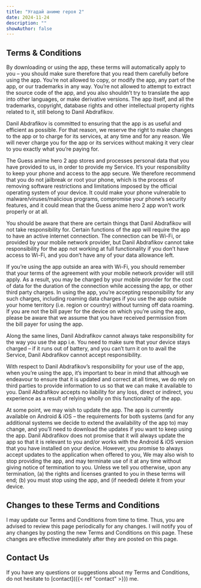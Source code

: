 ```yaml
---
title: "Угадай аниме героя 2"
date: 2024-11-24
description: ""
showAuthor: false
---
```


## Terms & Conditions

By downloading or using the app, these terms will automatically apply to you – you should make sure therefore that you
read them carefully before using the app. You’re not allowed to copy, or modify the app, any part of the app, or our
trademarks in any way. You’re not allowed to attempt to extract the source code of the app, and you also shouldn’t try
to translate the app into other languages, or make derivative versions. The app itself, and all the trademarks,
copyright, database rights and other intellectual property rights related to it, still belong to Danil Abdrafikov.

Danil Abdrafikov is committed to ensuring that the app is as useful and efficient as possible. For that reason, we
reserve the right to make changes to the app or to charge for its services, at any time and for any reason. We will
never charge you for the app or its services without making it very clear to you exactly what you’re paying for.

The Guess anime hero 2 app stores and processes personal data that you have provided to us, in order to provide my
Service. It’s your responsibility to keep your phone and access to the app secure. We therefore recommend that you do
not jailbreak or root your phone, which is the process of removing software restrictions and limitations imposed by the
official operating system of your device. It could make your phone vulnerable to malware/viruses/malicious programs,
compromise your phone’s security features, and it could mean that the Guess anime hero 2 app won’t work properly or at
all.

You should be aware that there are certain things that Danil Abdrafikov will not take responsibility for. Certain
functions of the app will require the app to have an active internet connection. The connection can be Wi-Fi, or
provided by your mobile network provider, but Danil Abdrafikov cannot take responsibility for the app not working at
full functionality if you don’t have access to Wi-Fi, and you don’t have any of your data allowance left.

If you’re using the app outside an area with Wi-Fi, you should remember that your terms of the agreement with your
mobile network provider will still apply. As a result, you may be charged by your mobile provider for the cost of data
for the duration of the connection while accessing the app, or other third party charges. In using the app, you’re
accepting responsibility for any such charges, including roaming data charges if you use the app outside your home
territory (i.e. region or country) without turning off data roaming. If you are not the bill payer for the device on
which you’re using the app, please be aware that we assume that you have received permission from the bill payer for
using the app.

Along the same lines, Danil Abdrafikov cannot always take responsibility for the way you use the app i.e. You need to
make sure that your device stays charged – if it runs out of battery, and you can’t turn it on to avail the Service,
Danil Abdrafikov cannot accept responsibility.

With respect to Danil Abdrafikov’s responsibility for your use of the app, when you’re using the app, it’s important to
bear in mind that although we endeavour to ensure that it is updated and correct at all times, we do rely on third
parties to provide information to us so that we can make it available to you. Danil Abdrafikov accepts no liability for
any loss, direct or indirect, you experience as a result of relying wholly on this functionality of the app.

At some point, we may wish to update the app. The app is currently available on Android & iOS – the requirements for
both systems (and for any additional systems we decide to extend the availability of the app to) may change, and you’ll
need to download the updates if you want to keep using the app. Danil Abdrafikov does not promise that it will always
update the app so that it is relevant to you and/or works with the Android & iOS version that you have installed on your
device. However, you promise to always accept updates to the application when offered to you, We may also wish to stop
providing the app, and may terminate use of it at any time without giving notice of termination to you. Unless we tell
you otherwise, upon any termination, (a) the rights and licenses granted to you in these terms will end; (b) you must
stop using the app, and (if needed) delete it from your device.

## Changes to these Terms and Conditions

I may update our Terms and Conditions from time to time. Thus, you are advised to review this page periodically for any
changes. I will notify you of any changes by posting the new Terms and Conditions on this page. These changes are
effective immediately after they are posted on this page.

## Contact Us

If you have any questions or suggestions about my Terms and Conditions,
do not hesitate to [contact]({{< ref "contact" >}}) me.
